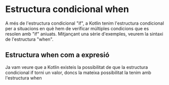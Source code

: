 # Estructura condicional when

A més de l'estructura condicional "if", a Kotlin tenim l'estructura condicional per a situacions en què hem de verificar múltiples condicions que es resolen amb "if" aniuats. Mitjançant una sèrie d'exemples, veurem la sintaxi de l'estructura "when".

## Estructura when com a expresió 
Ja vam veure que a Kotlin existeis la possibilitat de que la estructura condicional if torni un valor, doncs la mateixa possibilitat la tenim amb l'estructura when

